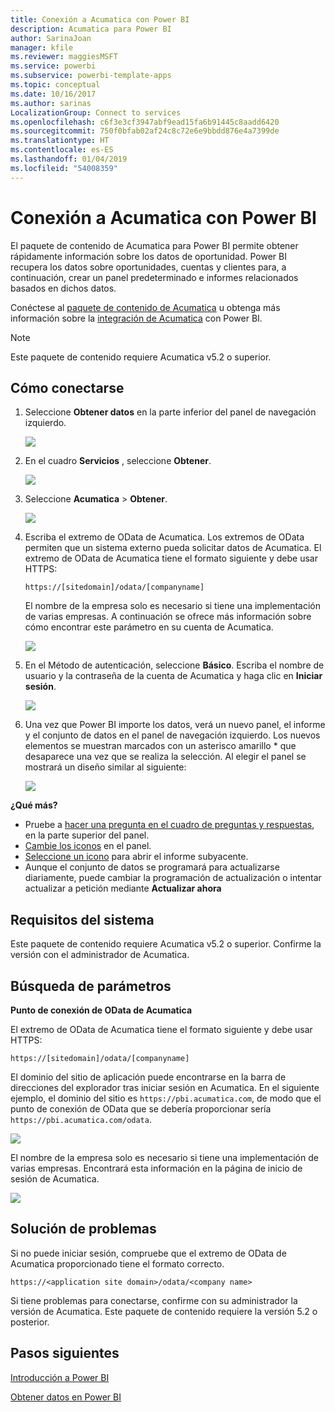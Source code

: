 ```yaml
---
title: Conexión a Acumatica con Power BI
description: Acumatica para Power BI
author: SarinaJoan
manager: kfile
ms.reviewer: maggiesMSFT
ms.service: powerbi
ms.subservice: powerbi-template-apps
ms.topic: conceptual
ms.date: 10/16/2017
ms.author: sarinas
LocalizationGroup: Connect to services
ms.openlocfilehash: c6f3e3cf3947abf9ead15fa6b91445c8aadd6420
ms.sourcegitcommit: 750f0bfab02af24c8c72e6e9bbdd876e4a7399de
ms.translationtype: HT
ms.contentlocale: es-ES
ms.lasthandoff: 01/04/2019
ms.locfileid: "54008359"
---
```

# <a name="connect-to-acumatica-with-power-bi"></a>Conexión a Acumatica con Power BI
El paquete de contenido de Acumatica para Power BI permite obtener rápidamente información sobre los datos de oportunidad. Power BI recupera los datos sobre oportunidades, cuentas y clientes para, a continuación, crear un panel predeterminado e informes relacionados basados en dichos datos.

Conéctese al [paquete de contenido de Acumatica](https://app.powerbi.com/getdata/services/acumatica) u obtenga más información sobre la [integración de Acumatica](https://powerbi.microsoft.com/integrations/acumatica) con Power BI.

>[!NOTE]
>Este paquete de contenido requiere Acumatica v5.2 o superior.

## <a name="how-to-connect"></a>Cómo conectarse
1. Seleccione **Obtener datos** en la parte inferior del panel de navegación izquierdo.
   
   ![](media/service-connect-to-acumatica/getdata3.png)
2. En el cuadro **Servicios** , seleccione **Obtener**.
   
   ![](media/service-connect-to-acumatica/getdata2.png)
3. Seleccione **Acumatica** \> **Obtener**.
   
   ![](media/service-connect-to-acumatica/acumatica.png)
4. Escriba el extremo de OData de Acumatica. Los extremos de OData permiten que un sistema externo pueda solicitar datos de Acumatica. El extremo de OData de Acumatica tiene el formato siguiente y debe usar HTTPS:
   
     `https://[sitedomain]/odata/[companyname]`
   
   El nombre de la empresa solo es necesario si tiene una implementación de varias empresas. A continuación se ofrece más información sobre cómo encontrar este parámetro en su cuenta de Acumatica.
   
   ![](media/service-connect-to-acumatica/parameters.png)
5. En el Método de autenticación, seleccione **Básico**. Escriba el nombre de usuario y la contraseña de la cuenta de Acumatica y haga clic en **Iniciar sesión**.
   
    ![](media/service-connect-to-acumatica/creds2.png)
6. Una vez que Power BI importe los datos, verá un nuevo panel, el informe y el conjunto de datos en el panel de navegación izquierdo. Los nuevos elementos se muestran marcados con un asterisco amarillo \* que desaparece una vez que se realiza la selección. Al elegir el panel se mostrará un diseño similar al siguiente:
   
    ![](media/service-connect-to-acumatica/dashboard.png)

**¿Qué más?**

* Pruebe a [hacer una pregunta en el cuadro de preguntas y respuestas](consumer/end-user-q-and-a.md), en la parte superior del panel.
* [Cambie los iconos](service-dashboard-edit-tile.md) en el panel.
* [Seleccione un icono](consumer/end-user-tiles.md) para abrir el informe subyacente.
* Aunque el conjunto de datos se programará para actualizarse diariamente, puede cambiar la programación de actualización o intentar actualizar a petición mediante **Actualizar ahora**

## <a name="system-requirements"></a>Requisitos del sistema
Este paquete de contenido requiere Acumatica v5.2 o superior. Confirme la versión con el administrador de Acumatica.

## <a name="finding-parameters"></a>Búsqueda de parámetros
**Punto de conexión de OData de Acumatica**

El extremo de OData de Acumatica tiene el formato siguiente y debe usar HTTPS:

    https://[sitedomain]/odata/[companyname]

El dominio del sitio de aplicación puede encontrarse en la barra de direcciones del explorador tras iniciar sesión en Acumatica. En el siguiente ejemplo, el dominio del sitio es `https://pbi.acumatica.com`, de modo que el punto de conexión de OData que se debería proporcionar sería `https://pbi.acumatica.com/odata`.

 ![](media/service-connect-to-acumatica/url.png)

El nombre de la empresa solo es necesario si tiene una implementación de varias empresas. Encontrará esta información en la página de inicio de sesión de Acumatica.

![](media/service-connect-to-acumatica/signin2.png)

## <a name="troubleshooting"></a>Solución de problemas
Si no puede iniciar sesión, compruebe que el extremo de OData de Acumatica proporcionado tiene el formato correcto.

    https://<application site domain>/odata/<company name>

Si tiene problemas para conectarse, confirme con su administrador la versión de Acumatica. Este paquete de contenido requiere la versión 5.2 o posterior.

## <a name="next-steps"></a>Pasos siguientes
[Introducción a Power BI](service-get-started.md)

[Obtener datos en Power BI](service-get-data.md)

